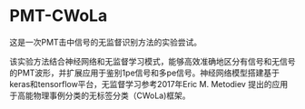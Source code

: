 # PMT-CWoLa
这是一次PMT击中信号的无监督识别方法的实验尝试。

该实验方法结合神经网络和无监督学习模式，能够高效准确地区分有信号和无信号的PMT波形，并扩展应用于鉴别1pe信号和多pe信号。神经网络模型搭建基于keras和tensorflow平台，无监督学习参考2017年Eric M. Metodiev 提出的应用于高能物理事例分类的无标签分类（CWoLa)框架。
